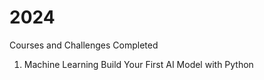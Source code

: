 # 2024
Courses and Challenges Completed


1. Machine Learning Build Your First AI Model with Python
